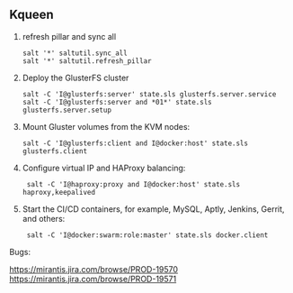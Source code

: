 ## Kqueen 

1. refresh pillar and sync all

       salt '*' saltutil.sync_all 
       salt '*' saltutil.refresh_pillar

2.  Deploy the GlusterFS cluster

        salt -C 'I@glusterfs:server' state.sls glusterfs.server.service
        salt -C 'I@glusterfs:server and *01*' state.sls glusterfs.server.setup

3. Mount Gluster volumes from the KVM nodes:

       salt -C 'I@glusterfs:client and I@docker:host' state.sls glusterfs.client

4. Configure virtual IP and HAProxy balancing:

    	salt -C 'I@haproxy:proxy and I@docker:host' state.sls haproxy,keepalived

5. Start the CI/CD containers, for example, MySQL, Aptly, Jenkins, Gerrit, and others:

        salt -C 'I@docker:swarm:role:master' state.sls docker.client


Bugs:

https://mirantis.jira.com/browse/PROD-19570
https://mirantis.jira.com/browse/PROD-19571

